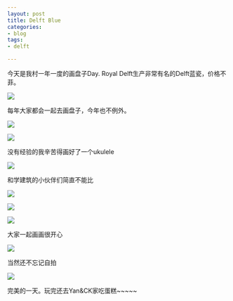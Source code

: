 ```yaml
---
layout: post
title: Delft Blue
categories:
- blog
tags:
- delft

---
```



今天是我村一年一度的画盘子Day. Royal Delft生产非常有名的Delft蓝瓷，价格不菲。

![](/media/files/2014/11/delft-blue.jpg)

 <!--more-->

每年大家都会一起去画盘子，今年也不例外。

![](/media/files/2014/11/instrument.jpg)

![](/media/files/2014/11/p.jpg)

没有经验的我辛苦得画好了一个ukulele

![](/media/files/2014/11/ukulele.jpg)

和学建筑的小伙伴们简直不能比

![](/media/files/2014/11/totoro.jpg)

![](/media/files/2014/11/totoro2.jpg)

![](/media/files/2014/11/denhaag.jpg)


大家一起画画很开心

![](/media/files/2014/11/paint.jpg)

当然还不忘记自拍

![](/media/files/2014/11/shot.jpg)

完美的一天。玩完还去Yan&CK家吃蛋糕~~~~~